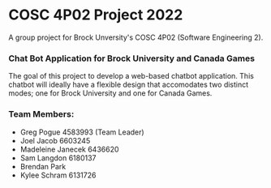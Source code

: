 # COSC 4P02 Project 2022
A group project for Brock Unversity's COSC 4P02 (Software Engineering 2).

### Chat Bot Application for Brock University and Canada Games
The goal of this project to develop a web-based chatbot application. This chatbot will ideally have a flexible design that accomodates two distinct modes; one for Brock University and one for Canada Games. 

### Team Members:
- Greg Pogue 4583993 (Team Leader)
- Joel Jacob 6603245
- Madeleine Janecek 6436620
- Sam Langdon 6180137
- Brendan Park
- Kylee Schram 6131726

